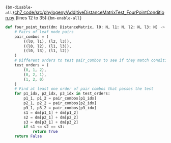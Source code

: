 `{bm-disable-all}`[ch7_code/src/phylogeny/AdditiveDistanceMatrixTest_FourPointCondition.py](ch7_code/src/phylogeny/AdditiveDistanceMatrixTest_FourPointCondition.py) (lines 12 to 35):`{bm-enable-all}`

```python
def four_point_test(dm: DistanceMatrix, l0: N, l1: N, l2: N, l3: N) -> bool:
    # Pairs of leaf node pairs
    pair_combos = (
        ((l0, l1), (l2, l3)),
        ((l0, l2), (l1, l3)),
        ((l0, l3), (l1, l2))
    )
    # Different orders to test pair_combos to see if they match conditions
    test_orders = (
        (0, 1, 2),
        (0, 2, 1),
        (1, 2, 0)
    )
    # Find at least one order of pair combos that passes the test
    for p1_idx, p2_idx, p3_idx in test_orders:
        p1_1, p1_2 = pair_combos[p1_idx]
        p2_1, p2_2 = pair_combos[p2_idx]
        p3_1, p3_2 = pair_combos[p3_idx]
        s1 = dm[p1_1] + dm[p1_2]
        s2 = dm[p2_1] + dm[p2_2]
        s3 = dm[p3_1] + dm[p3_2]
        if s1 <= s2 == s3:
            return True
    return False
```